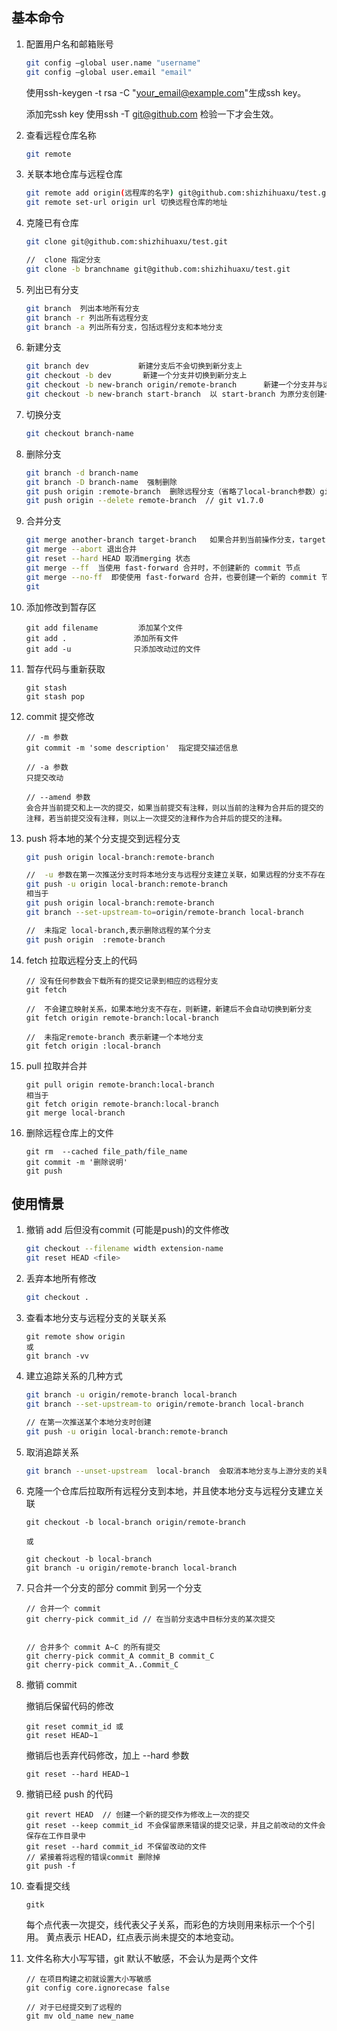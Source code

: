## 基本命令

1. 配置用户名和邮箱账号

   ```bash
   git config –global user.name "username"
   git config –global user.email "email"
   ```

   使用ssh-keygen -t rsa -C "your_email@example.com"生成ssh key。

   添加完ssh key 使用ssh -T git@github.com  检验一下才会生效。

2. 查看远程仓库名称

   ```bash
   git remote
   ```

3. 关联本地仓库与远程仓库

   ```bash
   git remote add origin(远程库的名字) git@github.com:shizhihuaxu/test.git
   git remote set-url origin url 切换远程仓库的地址
   ```

4. 克隆已有仓库

   ```bash
   git clone git@github.com:shizhihuaxu/test.git
   
   //  clone 指定分支
   git clone -b branchname git@github.com:shizhihuaxu/test.git
   ```

5. 列出已有分支

   ```bash
   git branch  列出本地所有分支
   git branch -r 列出所有远程分支
   git branch -a 列出所有分支，包括远程分支和本地分支
   ```

6. 新建分支

   ```bash
   git branch dev			新建分支后不会切换到新分支上
   git checkout -b dev		 新建一个分支并切换到新分支上 	
   git checkout -b new-branch origin/remote-branch		新建一个分支并与远程的某个分支建立关联
   git checkout -b new-branch start-branch  以 start-branch 为原分支创建一个新分支，并切换分支 
   ```

7. 切换分支

   ```bash
   git checkout branch-name	
   ```

8. 删除分支

   ```bash
   git branch -d branch-name
   git branch -D branch-name  强制删除
   git push origin :remote-branch  删除远程分支（省略了local-branch参数）git 1.5.0
   git push origin --delete remote-branch  // git v1.7.0
   ```

9. 合并分支

   ```bash
   git merge another-branch target-branch   如果合并到当前操作分支，target-branch 参数可省略
   git merge --abort 退出合并
   git reset --hard HEAD 取消merging 状态
   git merge --ff  当使用 fast-forward 合并时，不创建新的 commit 节点
   git merge --no-ff  即使使用 fast-forward 合并，也要创建一个新的 commit 节点
   git 
   ```

10. 添加修改到暂存区

    ```
    git add filename		 添加某个文件
    git add .				添加所有文件
    git add -u 				只添加改动过的文件
    ```

11. 暂存代码与重新获取

    ```
    git stash
    git stash pop
    ```

12. commit  提交修改

    ```
    // -m 参数
    git commit -m 'some description'  指定提交描述信息
    
    // -a 参数
    只提交改动
    
    // --amend 参数
    会合并当前提交和上一次的提交，如果当前提交有注释，则以当前的注释为合并后的提交的注释，若当前提交没有注释，则以上一次提交的注释作为合并后的提交的注释。
    ```

13. push 将本地的某个分支提交到远程分支

    ```bash
    git push origin local-branch:remote-branch
    
    //  -u 参数在第一次推送分支时将本地分支与远程分支建立关联，如果远程的分支不存在，会新建
    git push -u origin local-branch:remote-branch 
    相当于
    git push origin local-branch:remote-branch
    git branch --set-upstream-to=origin/remote-branch local-branch
    
    //  未指定 local-branch,表示删除远程的某个分支 
    git push origin  :remote-branch
    ```

14. fetch 拉取远程分支上的代码

    ```
    // 没有任何参数会下载所有的提交记录到相应的远程分支
    git fetch 
    
    //  不会建立映射关系，如果本地分支不存在，则新建，新建后不会自动切换到新分支
    git fetch origin remote-branch:local-branch
    
    //  未指定remote-branch 表示新建一个本地分支
    git fetch origin :local-branch
    ```

15. pull  拉取并合并

    ```
    git pull origin remote-branch:local-branch
    相当于
    git fetch origin remote-branch:local-branch
    git merge local-branch
    ```

    

16. 删除远程仓库上的文件
    ```
    git rm  --cached file_path/file_name
    git commit -m '删除说明'
    git push
    ```

    

## 使用情景

1. 撤销 add 后但没有commit (可能是push)的文件修改

   ```bash
   git checkout --filename width extension-name
   git reset HEAD <file>
   ```

2. 丢弃本地所有修改

   ```bash
   git checkout .
   ```

3. 查看本地分支与远程分支的关联关系

   ```
   git remote show origin
   或
   git branch -vv
   ```
   
4. 建立追踪关系的几种方式

   ```bash
   git branch -u origin/remote-branch local-branch
   git branch --set-upstream-to origin/remote-branch local-branch
   
   // 在第一次推送某个本地分支时创建
   git push -u origin local-branch:remote-branch 
   ```

5. 取消追踪关系

   ```bash
   git branch --unset-upstream  local-branch  会取消本地分支与上游分支的关联
   ```

6. 克隆一个仓库后拉取所有远程分支到本地，并且使本地分支与远程分支建立关联

   ```
   git checkout -b local-branch origin/remote-branch
   
   或 
   
   git checkout -b local-branch
   git branch -u origin/remote-branch local-branch
   ```

   

7. 只合并一个分支的部分 commit 到另一个分支

   ```
   // 合并一个 commit
   git cherry-pick commit_id // 在当前分支选中目标分支的某次提交
   
   
   // 合并多个 commit A~C 的所有提交
   git cherry-pick commit_A commit_B commit_C
   git cherry-pick commit_A..Commit_C  
   ```

   

8. 撤销 commit

   撤销后保留代码的修改

   ```
   git reset commit_id 或
   git reset HEAD~1
   ```

   撤销后也丢弃代码修改，加上 --hard 参数

   ```
   git reset --hard HEAD~1
   ```

   

9. 撤销已经 push 的代码

   ```
   git revert HEAD  // 创建一个新的提交作为修改上一次的提交
   git reset --keep commit_id 不会保留原来错误的提交记录，并且之前改动的文件会保存在工作目录中
   git reset --hard commit_id 不保留改动的文件
   // 紧接着将远程的错误commit 删除掉
   git push -f
   ```

   

10. 查看提交线

    ```
    gitk
    ```

    ​		每个点代表一次提交，线代表父子关系，而彩色的方块则用来标示一个个引用。 黄点表示 HEAD，红点表示尚未提交的本地变动。
    
11. 文件名称大小写写错，git 默认不敏感，不会认为是两个文件

    ```
    // 在项目构建之初就设置大小写敏感
    git config core.ignorecase false
   
    // 对于已经提交到了远程的
    git mv old_name new_name
    ```

